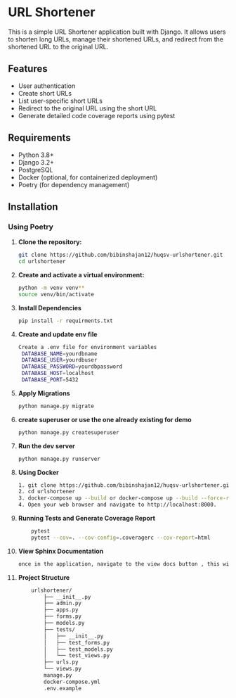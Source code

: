 # URL Shortener

This is a simple URL Shortener application built with Django. It allows users to shorten long URLs, manage their shortened URLs, and redirect from the shortened URL to the original URL.

## Features

- User authentication
- Create short URLs
- List user-specific short URLs
- Redirect to the original URL using the short URL
- Generate detailed code coverage reports using pytest

## Requirements

- Python 3.8+
- Django 3.2+
- PostgreSQL
- Docker (optional, for containerized deployment)
- Poetry (for dependency management)

## Installation

### Using Poetry

1. **Clone the repository:**

   ```bash
   git clone https://github.com/bibinshajan12/huqsv-urlshortener.git
   cd urlshortener

2. **Create and activate a virtual environment:**
   ```bash
   python -m venv venv**
   source venv/bin/activate  
3. **Install Dependencies**

   ```bash
   pip install -r requirments.txt 

4. **Create and update env file**

   ```bash
   Create a .env file for environment variables
    DATABASE_NAME=yourdbname
    DATABASE_USER=yourdbuser
    DATABASE_PASSWORD=yourdbpassword
    DATABASE_HOST=localhost
    DATABASE_PORT=5432
5. **Apply Migrations**
   
   ```bash
   python manage.py migrate
6. **create superuser or use the one already existing for demo**
   
   ```bash
   python manage.py createsuperuser
7. **Run the dev server**
    ```bash
   python manage.py runserver
   
8. **Using Docker**
   ```bash
   1. git clone https://github.com/bibinshajan12/huqsv-urlshortener.git
   2. cd urlshortener
   3. docker-compose up --build or docker-compose up --build --force-recreate
   4. Open your web browser and navigate to http://localhost:8000.
9.  **Running Tests and Generate Coverage Report**
    ```bash
        pytest
        pytest --cov=. --cov-config=.coveragerc --cov-report=html
10. **View Sphinx Documentation**
    ```bash
    once in the application, navigate to the view docs button , this will give a complete know how on the application structure

11. **Project Structure**
    ```bash
        urlshortener/
            ├── __init__.py
            ├── admin.py
            ├── apps.py
            ├── forms.py
            ├── models.py
            ├── tests/
            │   ├── __init__.py
            │   ├── test_forms.py
            │   ├── test_models.py
            │   └── test_views.py
            ├── urls.py
            └── views.py
            manage.py
            docker-compose.yml
            .env.example
